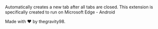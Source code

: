 Automatically creates a new tab after all tabs are closed.
This extension is specifically created to run on Microsoft Edge - Android

Made with ❤️ by thegravity98.
